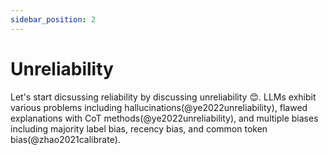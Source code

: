```yaml
---
sidebar_position: 2
---
```


# Unreliability

Let's start dicsussing reliability by discussing unreliability 😊. 
LLMs exhibit various problems including hallucinations(@ye2022unreliability), 
flawed explanations with CoT methods(@ye2022unreliability), and multiple biases
including majority label bias, recency bias, and common token bias(@zhao2021calibrate).
